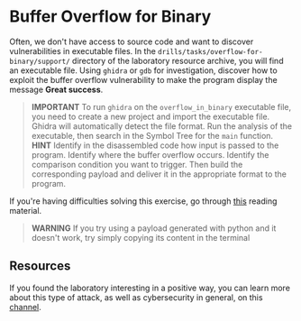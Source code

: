 # Buffer Overflow for Binary

Often, we don't have access to source code and want to discover vulnerabilities in executable files.
In the `drills/tasks/overflow-for-binary/support/` directory of the laboratory resource archive, you will find an executable file.
Using `ghidra` or `gdb` for investigation, discover how to exploit the buffer overflow vulnerability to make the program display the message **Great success**.

> **IMPORTANT** To run `ghidra` on the `overflow_in_binary` executable file, you need to create a new project and import the executable file.
> Ghidra will automatically detect the file format.
> Run the analysis of the executable, then search in the Symbol Tree for the `main` function.
> **HINT** Identify in the disassembled code how input is passed to the program.
> Identify where the buffer overflow occurs.
> Identify the comparison condition you want to trigger.
> Then build the corresponding payload and deliver it in the appropriate format to the program.

If you're having difficulties solving this exercise, go through [this](../../../reading/overflow-vuln.md) reading material.

> **WARNING** If you try using a payload generated with python and it doesn't work, try simply copying its content in the terminal

## Resources

If you found the laboratory interesting in a positive way, you can learn more about this type of attack, as well as cybersecurity in general, on this [channel](https://www.youtube.com/c/LiveOverflow).
